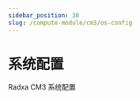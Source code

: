 ```yaml
---
sidebar_position: 30
slug: /compute-module/cm3/os-config
---
```


# 系统配置

Radxa CM3 系统配置

<DocCardList />
